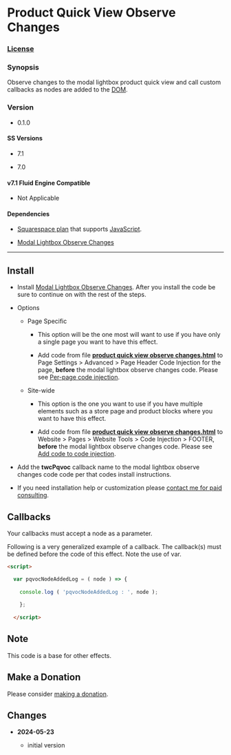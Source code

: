 # Product Quick View Observe Changes

### [License][1]

### Synopsis

Observe changes to the modal lightbox product quick view and call custom
callbacks as nodes are added to the [DOM][2].

### Version

  * 0.1.0

#### SS Versions

  * 7.1
  
  * 7.0

#### v7.1 Fluid Engine Compatible

  * Not Applicable

#### Dependencies

  * [Squarespace plan][3] that supports [JavaScript][4].
  
  * [Modal Lightbox Observe Changes][5]

---

## Install

* Install [Modal Lightbox Observe Changes][5]. After you install the code be
  sure to continue on with the rest of the steps.
  
* Options

  * Page Specific
  
    * This option will be the one most will want to use if you have only a
      single page you want to have this effect.
      
    * Add code from file **[product quick view observe changes.html][6]** to
      Page Settings > Advanced > Page Header Code Injection for the page,
      **before** the modal lightbox observe changes code. Please see
      [Per-page code injection][7].
      
  * Site-wide
  
    * This option is the one you want to use if you have multiple elements such
      as a store page and product blocks where you want to have this effect.
      
    * Add code from file **[product quick view observe changes.html][6]**
      to Website > Pages > Website Tools > Code Injection > FOOTER, **before**
      the modal lightbox observe changes code. Please see [Add code to code
      injection][8].
      
* Add the **twcPqvoc** callback name to the modal lightbox observe changes code
  code per that codes install instructions.
  
* If you need installation help or customization please [contact me for paid
  consulting][9].

## Callbacks

Your callbacks must accept a node as a parameter.

Following is a very generalized example of a callback. The callback(s) must be
defined before the code of this effect. Note the use of var.

```html
<script>

  var pqvocNodeAddedLog = ( node ) => {
  
    console.log ( 'pqvocNodeAddedLog : ', node );
    
    };
    
  </script>
```

## Note

This code is a base for other effects.

## Make a Donation

Please consider [making a donation][10].

## Changes

<!-- * **2023-07-28**

  * support calling multiple callbacks
  * bumped version to 0.2.0
  -->
* **2024-05-23**

  * initial version

[1]: https://github.com/tomsWebConsulting/twcsl/blob/main/LICENSE.txt#L1
[2]: https://developer.mozilla.org/en-US/docs/Web/API/Document_Object_Model
[3]: https://www.squarespace.com/pricing
[4]: https://en.wikipedia.org/wiki/JavaScript
[5]: modal%20lightbox%20observe%20changes.html#L1
[6]: product%20quick%20view%20observe%20changes.html#L1
[7]: https://support.squarespace.com/hc/en-us/articles/205815908-Using-code-injection#toc-per-page-code-injection
[8]: https://support.squarespace.com/hc/en-us/articles/205815908-Using-code-injection#toc-add-code-to-code-injection
[9]: http://www.tomsWeb.consulting/contact.html
[10]: https://github.com/tomsWebConsulting/twcsl#make-a-donation
